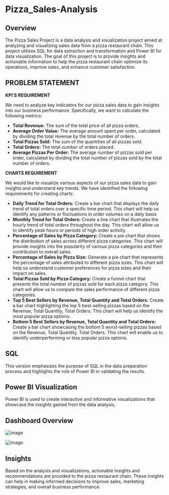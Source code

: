# Pizza_Sales-Analysis

## Overview

The Pizza Sales Project is a data analysis and visualization project aimed at analyzing and visualizing sales data from a pizza restaurant chain. This project utilizes SQL for data extraction and transformation and Power BI for data visualization. The goal of this project is to provide insights and actionable information to help the pizza restaurant chain optimize its operations, improve sales, and enhance customer satisfaction.

## PROBLEM STATEMENT
**KPI'S REQUIREMENT**

We need to analyze key indicators for our pizza sales data to gain insights into our business performance. Specifically, we want to calculate the following metrics:
* **Total Revenue:** The sum of the total price of all pizza orders.
* **Average Order Value:** The average amount spent per order, calculated by dividing the total revenue by the total number of orders.
* **Total Pizzas Sold:** The sum of the quantities of all pizzas sold.
* **Total Orders:** The total number of orders placed.
* **Average Pizzas Per Order:** The average number of pizzas sold per order, calculated by dividing the total number of pizzas sold by the total number of orders.

**CHARTS REQUIREMENT**

We would like to visualize various aspects of our pizza sales data to gain insights and understand key trends. We have identified the following requirements for creating charts:
* **Daily Trend for Total Orders:**
Create a bar chart that displays the daily trend of total orders over a specific time period. This chart will help us identify any patterns or fluctuations in order volumes on a daily basis.
* **Monthly Trend for Total Orders:**
Create a line chart that illustrates the hourly trend of total orders throughout the day. This chart will allow us to identify peak hours or periods of high order activity.
* **Percentage of Sales by Pizza Category:**
Create a pie chart that shows the distribution of sales across different pizza categories. This chart will provide insights into the popularity of various pizza categories and their contribution to overall sales.
* **Percentage of Sales by Pizza Size:**
Generate a pie chart that represents the percentage of sales attributed to different pizza sizes. This chart will help us understand customer preferences for pizza sizes and their impact on sales.
* **Total Pizzas Sold by Pizza Category:**
Create a funnel chart that presents the total number of pizzas sold for each pizza category. This chart
will allow us to compare the sales performance of different pizza categories.
* **Top 5 Best Sellers by Revenue, Total Quantity and Total Orders:**
Create a bar chart highlighting the top 5 best-selling pizzas based on the Revenue, Total Quantity, Total Orders. This chart will help us identify the most popular pizza options.
* **Bottom 5 Best Sellers by Revenue, Total Quantity and Total Orders:**
Create a bar chart showcasing the bottom 5 worst-selling pizzas based on the Revenue, Total Quantity, Total Orders. This chart will enable us to identify underperforming or less popular pizza options.

## SQL

This version emphasizes the purpose of SQL in the data preparation process and highlights the role of Power BI in validating the results.

## Power BI Visualization

Power BI is used to create interactive and informative visualizations that showcase the insights gained from the data analysis.

## Dashboard Overview

![image](https://github.com/user-attachments/assets/42339f51-6e91-492d-a12a-c80960de2d4e)

![image](https://github.com/user-attachments/assets/a2cf12ce-7bad-44f2-b4d7-1bf93eb11a63)

## Insights

Based on the analysis and visualizations, actionable insights and recommendations are provided to the pizza restaurant chain. These insights can help in making informed decisions to improve sales, marketing strategies, and overall business performance.
